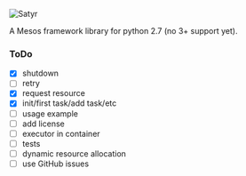 ![Satyr](http://uploads3.wikiart.org/images/jacob-jordaens/bust-of-satyr-1621.jpg!Blog.jpg)

A Mesos framework library for python 2.7 (no 3+ support yet).

### ToDo

 - [x] shutdown
 - [ ] retry
 - [x] request resource
 - [x] init/first task/add task/etc
 - [ ] usage example
 - [ ] add license
 - [ ] executor in container
 - [ ] tests
 - [ ] dynamic resource allocation
 - [ ] use GitHub issues
